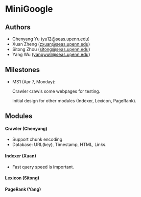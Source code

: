 # MiniGoogle

## Authors
* 	Chenyang Yu 	(yu12@seas.upenn.edu)
* 	Xuan Zheng 		(zxuan@seas.upenn.edu)
* 	Sitong Zhou 	(sitong@seas.upenn.edu)
* 	Yang Wu 		(yangwu6@seas.upenn.edu)

## Milestones
*	MS1 (Apr 7, Monday): 

	Crawler crawls some webpages for testing. 
	
	Initial design for other modules (Indexer, Lexicon, PageRank).

## Modules
#### Crawler (Chenyang)
* 	Support chunk encoding.
* 	Database: URL(key), Timestamp, HTML, Links.

#### Indexer (Xuan)
*	Fast query speed is important.

#### Lexicon (Sitong)

#### PageRank (Yang)